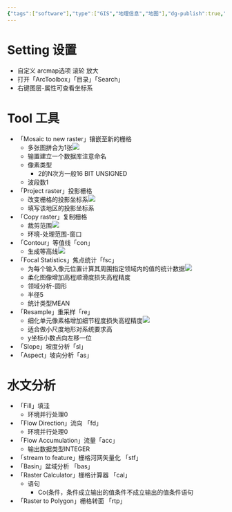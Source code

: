 ```yaml
---
{"tags":["software"],"type":["GIS","地理信息","地图"],"dg-publish":true,"dg-note-icon":"1","dg-path":"⚒️ Software/geography/Esri_ArcGIS.md","permalink":"/⚒️ Software/geography/Esri_ArcGIS/","dgPassFrontmatter":true,"noteIcon":"1","created":"2024-07-04T13:45:17.000+08:00","updated":"2024-11-01T20:34:16.832+08:00"}
---
```


# Setting 设置  
-   自定义 arcmap选项 滚轮 放大  
-   打开「ArcToolbox」「目录」「Search」  
-   右键图层-属性可查看坐标系  
# Tool 工具  
-   「Mosaic to new raster」镶嵌至新的栅格  
	-   多张图拼合为1张![](https://api2.mubu.com/v3/document_image/ccd34496-6835-4991-ae61-2096a0466135-20454557.jpg)  
	-   输置建立一个数据库注意命名  
	-   像素类型  
		-   2的N次方一般16 BIT UNSIGNED  
	-   波段数1  
-   「Project raster」投影栅格  
	-   改变栅格的投影坐标系![](https://api2.mubu.com/v3/document_image/9f797ebd-45a1-4df6-b39a-57c6a9515de6-20454557.jpg)  
	-   填写该地区的投影坐标系  
-   「Copy raster」复制栅格  
	-   裁剪范围![](https://api2.mubu.com/v3/document_image/39d0aec2-4f86-4432-ace1-7f9736a53e69-20454557.jpg)  
	-   环境-处理范围-窗口  
-   「Contour」等值线「con」  
	-   生成等高线![](https://api2.mubu.com/v3/document_image/213cd7b9-73d1-47c4-aa29-8b8ab4320b1b-20454557.jpg)  
-   「Focal Statistics」焦点统计「fsc」  
	-   为每个输入像元位置计算其周围指定领域内的值的统计数据![](https://api2.mubu.com/v3/document_image/be7d72b4-8cc4-4bc7-9543-6f2f441a97a3-20454557.jpg)  
	-   柔化图像增加高程顺滑度损失高程精度  
	-   领域分析-圆形  
	-   半径5  
	-   统计类型MEAN  
-   「Resample」重采样「re」  
	-   细化单元像素格增加细节程度损失高程精度![](https://api2.mubu.com/v3/document_image/3d1af371-fe06-4e16-9ff6-606d143ab510-20454557.jpg)  
	-   适合做小尺度地形对系统要求高  
	-   y坐标小数点向左移一位  
-   「Slope」坡度分析「sl」  
-   「Aspect」坡向分析「as」  
# 水文分析  
-   「Fill」填洼  
	-   环境并行处理0  
-   「Flow Direction」流向 「fd」  
	-   环境并行处理0  
-   「Flow Accumulation」流量「acc」  
	-   输出数据类型INTEGER  
-   「stream to feature」栅格河网矢量化 「stf」  
-   「Basin」盆域分析 「bas」  
-   「Raster Calculator」栅格计算器 「cal」  
	-   语句  
		-   Co(条件，条件成立输出的值条件不成立输出的值条件语句  
-   「Raster to Polygon」栅格转面 「rtp」